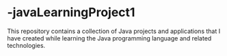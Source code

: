 # -javaLearningProject1
This repository contains a collection of Java projects and applications that I have created while learning the Java programming language and related technologies. 
